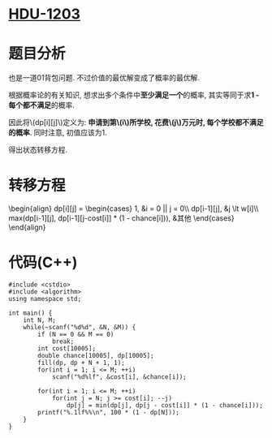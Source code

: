 # [HDU-1203](http://acm.hdu.edu.cn/showproblem.php?pid=1203)
# 题目分析
也是一道01背包问题. 不过价值的最优解变成了概率的最优解.

根据概率论的有关知识, 想求出多个条件中**至少满足一个**的概率, 其实等同于求**1 - 每个都不满足**的概率.

因此将\\(dp[i][j]\\)定义为: **申请到第\\(i\\)所学校, 花费\\(j\\)万元时, 每个学校都不满足的概率**. 同时注意, 初值应该为1.

得出状态转移方程.

# 转移方程
<latex>
\begin{align}
dp[i][j] = \begin{cases}
           1,                                                     &i = 0 || j = 0\\
           dp[i-1][j],                                            &j \lt w[i]\\
           max(dp[i-1][j], dp[i-1][j-cost[i]] * (1 - chance[i])), &其他
           \end{cases}
\end{align}
</latex>

# 代码(C++)
```
#include <cstdio>
#include <algorithm>
using namespace std;

int main() {
	int N, M;
	while(~scanf("%d%d", &N, &M)) {
		if (N == 0 && M == 0)
			break;
		int cost[10005];
		double chance[10005], dp[10005];
		fill(dp, dp + N + 1, 1);
		for(int i = 1; i <= M; ++i)
			scanf("%d%lf", &cost[i], &chance[i]);

		for(int i = 1; i <= M; ++i)
			for(int j = N; j >= cost[i]; --j)
				dp[j] = min(dp[j], dp[j - cost[i]] * (1 - chance[i]));
		printf("%.1lf%%\n", 100 * (1 - dp[N]));
	}
}
```
